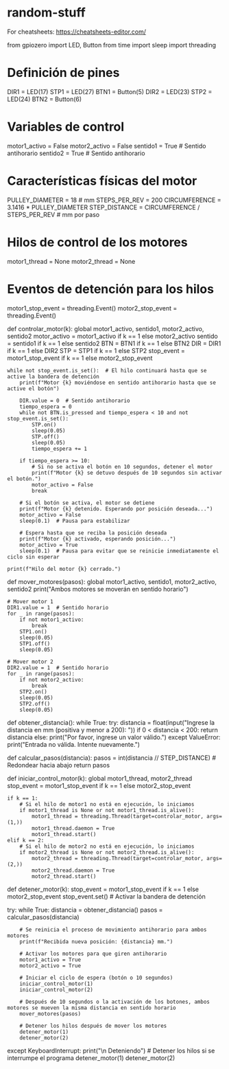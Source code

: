 # random-stuff

For cheatsheets: https://cheatsheets-editor.com/


from gpiozero import LED, Button
from time import sleep
import threading

# Definición de pines
DIR1 = LED(17)
STP1 = LED(27)
BTN1 = Button(5)
DIR2 = LED(23)
STP2 = LED(24)
BTN2 = Button(6)

# Variables de control
motor1_activo = False
motor2_activo = False
sentido1 = True  # Sentido antihorario
sentido2 = True  # Sentido antihorario

# Características físicas del motor
PULLEY_DIAMETER = 18  # mm
STEPS_PER_REV = 200
CIRCUMFERENCE = 3.1416 * PULLEY_DIAMETER
STEP_DISTANCE = CIRCUMFERENCE / STEPS_PER_REV  # mm por paso

# Hilos de control de los motores
motor1_thread = None
motor2_thread = None

# Eventos de detención para los hilos
motor1_stop_event = threading.Event()
motor2_stop_event = threading.Event()

def controlar_motor(k):
    global motor1_activo, sentido1, motor2_activo, sentido2
    motor_activo = motor1_activo if k == 1 else motor2_activo
    sentido = sentido1 if k == 1 else sentido2
    BTN = BTN1 if k == 1 else BTN2
    DIR = DIR1 if k == 1 else DIR2
    STP = STP1 if k == 1 else STP2
    stop_event = motor1_stop_event if k == 1 else motor2_stop_event

    while not stop_event.is_set():  # El hilo continuará hasta que se active la bandera de detención
        print(f"Motor {k} moviéndose en sentido antihorario hasta que se active el botón")

        DIR.value = 0  # Sentido antihorario
        tiempo_espera = 0
        while not BTN.is_pressed and tiempo_espera < 10 and not stop_event.is_set():
            STP.on()
            sleep(0.05)
            STP.off()
            sleep(0.05)
            tiempo_espera += 1

        if tiempo_espera >= 10:
            # Si no se activa el botón en 10 segundos, detener el motor
            print(f"Motor {k} se detuvo después de 10 segundos sin activar el botón.")
            motor_activo = False
            break

        # Si el botón se activa, el motor se detiene
        print(f"Motor {k} detenido. Esperando por posición deseada...")
        motor_activo = False
        sleep(0.1)  # Pausa para estabilizar

        # Espera hasta que se reciba la posición deseada
        print(f"Motor {k} activado, esperando posición...")
        motor_activo = True
        sleep(0.1)  # Pausa para evitar que se reinicie inmediatamente el ciclo sin esperar

    print(f"Hilo del motor {k} cerrado.")

def mover_motores(pasos):
    global motor1_activo, sentido1, motor2_activo, sentido2
    print("Ambos motores se moverán en sentido horario")

    # Mover motor 1
    DIR1.value = 1  # Sentido horario
    for _ in range(pasos):
        if not motor1_activo:
            break
        STP1.on()
        sleep(0.05)
        STP1.off()
        sleep(0.05)

    # Mover motor 2
    DIR2.value = 1  # Sentido horario
    for _ in range(pasos):
        if not motor2_activo:
            break
        STP2.on()
        sleep(0.05)
        STP2.off()
        sleep(0.05)

def obtener_distancia():
    while True:
        try:
            distancia = float(input("Ingrese la distancia en mm (positiva y menor a 200): "))
            if 0 < distancia < 200:
                return distancia
            else:
                print("Por favor, ingrese un valor válido.")
        except ValueError:
            print("Entrada no válida. Intente nuevamente.")

def calcular_pasos(distancia):
    pasos = int(distancia // STEP_DISTANCE)  # Redondear hacia abajo
    return pasos

def iniciar_control_motor(k):
    global motor1_thread, motor2_thread
    stop_event = motor1_stop_event if k == 1 else motor2_stop_event
    
    if k == 1:
        # Si el hilo de motor1 no está en ejecución, lo iniciamos
        if motor1_thread is None or not motor1_thread.is_alive():
            motor1_thread = threading.Thread(target=controlar_motor, args=(1,))
            motor1_thread.daemon = True
            motor1_thread.start()
    elif k == 2:
        # Si el hilo de motor2 no está en ejecución, lo iniciamos
        if motor2_thread is None or not motor2_thread.is_alive():
            motor2_thread = threading.Thread(target=controlar_motor, args=(2,))
            motor2_thread.daemon = True
            motor2_thread.start()

def detener_motor(k):
    stop_event = motor1_stop_event if k == 1 else motor2_stop_event
    stop_event.set()  # Activar la bandera de detención

try:
    while True:
        distancia = obtener_distancia()
        pasos = calcular_pasos(distancia)

        # Se reinicia el proceso de movimiento antihorario para ambos motores
        print(f"Recibida nueva posición: {distancia} mm.")
        
        # Activar los motores para que giren antihorario
        motor1_activo = True
        motor2_activo = True

        # Iniciar el ciclo de espera (botón o 10 segundos)
        iniciar_control_motor(1)
        iniciar_control_motor(2)

        # Después de 10 segundos o la activación de los botones, ambos motores se mueven la misma distancia en sentido horario
        mover_motores(pasos)

        # Detener los hilos después de mover los motores
        detener_motor(1)
        detener_motor(2)

except KeyboardInterrupt:
    print("\n  Deteniendo")
    # Detener los hilos si se interrumpe el programa
    detener_motor(1)
    detener_motor(2)
